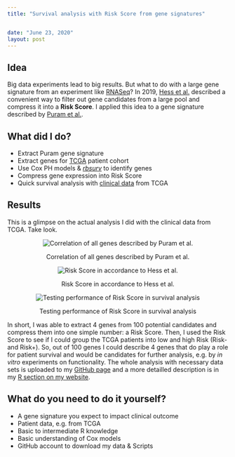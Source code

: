 ```yaml
---
title: "Survival analysis with Risk Score from gene signatures"


date: "June 23, 2020"
layout: post
---
```


<script src="{{ site.url }}{{ site.baseurl }}/knitr_files/knitr-minimal_files/accessible-code-block-0.0.1/empty-anchor.js"></script>

<section class="main-content">
<div id="idea" class="section level2">
<h2>Idea</h2>
<p>Big data experiments lead to big results. But what to do with a large gene signature from an experiment like <a href="https://de.wikipedia.org/wiki/RNA-Seq">RNASeq</a>? In 2019, <a href="https://clincancerres.aacrjournals.org/content/25/5/1505.long">Hess et al.</a> described a convenient way to filter out gene candidates from a large pool and compress it into a <strong>Risk Score</strong>. I applied this idea to a gene signature described by <a href="https://www.cell.com/cell/fulltext/S0092-8674(17)31270-9?_returnURL=https%3A%2F%2Flinkinghub.elsevier.com%2Fretrieve%2Fpii%2FS0092867417312709%3Fshowall%3Dtrue">Puram et al.</a>.</p>
</div>
<div id="what-did-i-do" class="section level2">
<h2>What did I do?</h2>
<ul>
<li>Extract Puram gene signature</li>
<li>Extract genes for <a href="https://www.cancer.gov/about-nci/organization/ccg/research/structural-genomics/tcga">TCGA</a> patient cohort</li>
<li>Use Cox PH models &amp; <a href="https://www.bioconductor.org/packages/release/bioc/vignettes/rbsurv/inst/doc/rbsurv.pdf"><em>rbsurv</em></a> to identify genes</li>
<li>Compress gene expression into Risk Score</li>
<li>Quick survival analysis with <a href="https://www.cbioportal.org/study/summary?id=hnsc_tcga_pub">clinical data</a> from TCGA</li>
</ul>
</div>
<div id="results" class="section level2">
<h2>Results</h2>
<p>This is a glimpse on the actual analysis I did with the clinical data from TCGA. Take look.</p>
<div class="figure" style="text-align: center">
<img src="{{ site.url }}{{ site.baseurl }}/knitr_files/knitr-minimal_files/figure-html/unnamed-chunk-1-1.png" alt="Correlation of all genes described by Puram et al."  />
<p class="caption">
Correlation of all genes described by Puram et al.
</p>
</div>
<div class="figure" style="text-align: center">
<img src="{{ site.url }}{{ site.baseurl }}/knitr_files/knitr-minimal_files/figure-html/unnamed-chunk-1-2.png" alt="Risk Score in accordance to Hess et al."  />
<p class="caption">
Risk Score in accordance to Hess et al.
</p>
</div>
<div class="figure" style="text-align: center">
<img src="{{ site.url }}{{ site.baseurl }}/knitr_files/knitr-minimal_files/figure-html/unnamed-chunk-1-3.png" alt="Testing performance of Risk Score in survival analysis"  />
<p class="caption">
Testing performance of Risk Score in survival analysis
</p>
</div>
<p>In short, I was able to extract 4 genes from 100 potential candidates and compress them into one simple number: a Risk Score. Then, I used the Risk Score to see if I could group the TCGA patients into low and high Risk (Risk- and Risk+). So, out of 100 genes I could describe 4 genes that do play a role for patient survival and would be candidates for further analysis, e.g. by <em>in vitro</em> experiments on functionality. The whole analysis with necessary data sets is uploaded to my <a href="https://github.com/HenrikSchinke/RiskScore_pEMT">GitHub page</a> and a more detailled description is in my <a href="https://henrikschinke.github.io/RiskScore_pEMT.html">R section on my website</a>.</p>
</div>
<div id="what-do-you-need-to-do-it-yourself" class="section level2">
<h2>What do you need to do it yourself?</h2>
<ul>
<li>A gene signature you expect to impact clinical outcome</li>
<li>Patient data, e.g. from TCGA</li>
<li>Basic to intermediate R knowledge</li>
<li>Basic understanding of Cox models</li>
<li>GitHub account to download my data &amp; Scripts</li>
</ul>
</div>
</section>

